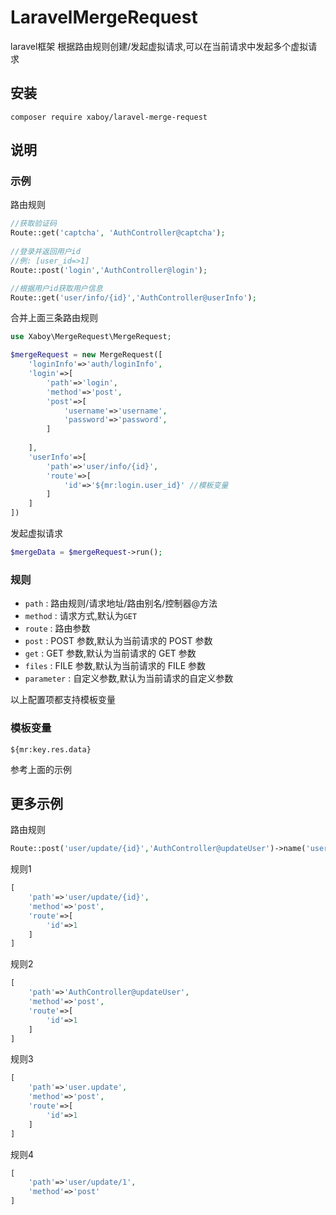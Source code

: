 # LaravelMergeRequest
laravel框架 根据路由规则创建/发起虚拟请求,可以在当前请求中发起多个虚拟请求


## 安装
`composer require xaboy/laravel-merge-request`

## 说明

### 示例

路由规则
```php
//获取验证码
Route::get('captcha', 'AuthController@captcha');
 
//登录并返回用户id
//例: [user_id=>1]
Route::post('login','AuthController@login'); 

//根据用户id获取用户信息
Route::get('user/info/{id}','AuthController@userInfo'); 
```
合并上面三条路由规则
```php
use Xaboy\MergeRequest\MergeRequest;

$mergeRequest = new MergeRequest([
    'loginInfo'=>'auth/loginInfo',
    'login'=>[
        'path'=>'login',
        'method'=>'post',
        'post'=>[
            'username'=>'username',
            'password'=>'password',
        ]
    
    ],
    'userInfo'=>[
        'path'=>'user/info/{id}',
        'route'=>[
            'id'=>'${mr:login.user_id}' //模板变量
        ]
    ]
])
```
发起虚拟请求
```php
$mergeData = $mergeRequest->run();
```

### 规则

- `path` : 路由规则/请求地址/路由别名/控制器@方法
- `method` : 请求方式,默认为`GET`
- `route` : 路由参数
- `post` : POST 参数,默认为当前请求的 POST 参数
- `get` : GET 参数,默认为当前请求的 GET 参数
- `files` : FILE 参数,默认为当前请求的 FILE 参数
- `parameter` : 自定义参数,默认为当前请求的自定义参数

以上配置项都支持模板变量

### 模板变量

`${mr:key.res.data}`

参考上面的示例


## 更多示例
路由规则
```php
Route::post('user/update/{id}','AuthController@updateUser')->name('user.update');
```
规则1
```php
[
    'path'=>'user/update/{id}',
    'method'=>'post',
    'route'=>[
        'id'=>1
    ]
]
```
规则2
```php
[
    'path'=>'AuthController@updateUser',
    'method'=>'post',
    'route'=>[
        'id'=>1
    ]
]
```
规则3
```php
[
    'path'=>'user.update',
    'method'=>'post',
    'route'=>[
        'id'=>1
    ]
]
```
规则4
```php
[
    'path'=>'user/update/1',
    'method'=>'post'
]
```